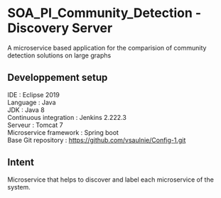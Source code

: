 # SOA_PI_Community_Detection - Discovery Server
A microservice based application for the comparision of community detection solutions on large graphs

## Developpement setup
IDE : Eclipse 2019  
Language : Java  
JDK : Java 8  
Continuous integration : Jenkins 2.222.3  
Serveur : Tomcat 7  
Microservice framework : Spring boot  
Base Git repository : https://github.com/vsaulnie/Config-1.git

## Intent
Microservice that helps to discover and label each microservice of the system.
